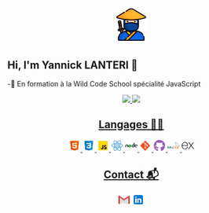 <h1 align="center">
  <img width="66px" src="./assets/ninja.png" alt="Yannick LANTERI" />
</h1>

## Hi, I'm Yannick LANTERI 👋

-💼 En formation à la Wild Code School spécialité JavaScript</p>

<div align="center">
  <a href="https://github.com/Y1N6">
  <img height="180em" src="https://github-readme-stats.vercel.app/api?username=Y1N6&show_icons=true&theme=buefy&include_all_commits=true&count_private=true"/>
  <img height="180em" src="https://github-readme-stats.vercel.app/api/top-langs/?username=Y1N6&layout=compact&langs_count=7&theme=buefy"/>
</div >  
 
 <div align="center">

## Langages 👨‍💻

<div>
<img width="25px" src="./assets/html5.svg" alt="HTML5">
<img width="25px" src="./assets/css3.svg" alt="CSS3">
<img width="25px" src="./assets/javascript.svg" alt="Javascript">
<img width="25px" src="./assets/react.svg" alt="react">
<img width="25px" src="./assets/nodedotjs.svg" alt="node">
<img width="25px" src="./assets/git.svg" alt="git">
<img width="25px" src="./assets/github.svg" alt="gihub">
<img width="25px" src="./assets/mysql.svg" alt="mysql">
<img width="25px" src="./assets/express.svg" alt="express">
</div>

## Contact 📬

<a href="mailto:ylanteri2@gmail.com"><img width="25px" src="./assets/gmail.svg" alt="gmail"></img></a>
<a href="https://www.linkedin.com/in/yannick-lanteri/"><img width="25px" src="./assets/linkedin.svg" alt="linkedin"></img></a>
